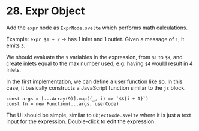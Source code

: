 # 28. Expr Object

Add the `expr` node as `ExprNode.svelte` which performs math calculations.

Example: `expr $1 + 2` -> has 1 inlet and 1 outlet. Given a message of `1`, it emits `3`.

We should evaluate the `$` variables in the expression, from `$1` to `$9`, and create inlets equal to the max number used, e.g. having `$4` would result in 4 inlets.

In the first implementation, we can define a user function like so. In this case, it basically constructs a JavaScript function similar to the `js` block.

```tsx
const args = [...Array(9)].map((_, i) => `$${i + 1}`)
const fn = new Function(...args, userCode)
```

The UI should be simple, similar to `ObjectNode.svelte` where it is just a text input for the expression. Double-click to edit the expression.
